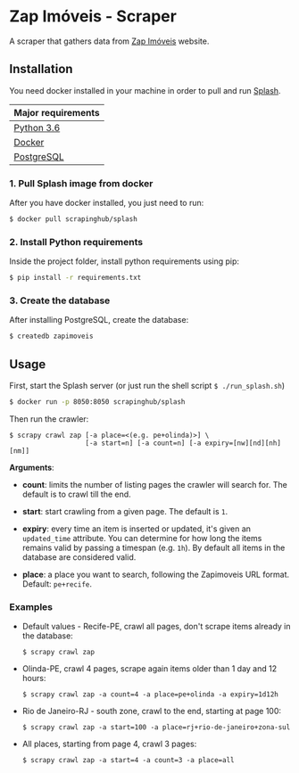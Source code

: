 # Zap Imóveis - Scraper
A scraper that gathers data from [Zap Imóveis](http://zapimoveis.com.br) website.

## Installation
You need docker installed in your machine in order to pull and run [Splash](http://splash.readthedocs.io/).  

|Major requirements|
|-|
|[Python 3.6](https://www.python.org/)|
|[Docker](https://www.docker.com/) |
|[PostgreSQL](https://www.postgresql.org/) |

### 1. Pull Splash image from docker
After you have docker installed, you just need to run:

```sh
$ docker pull scrapinghub/splash
```

### 2. Install Python requirements
Inside the project folder, install python requirements using pip:
```sh
$ pip install -r requirements.txt
```

### 3. Create the database
After installing PostgreSQL, create the database:
```sh
$ createdb zapimoveis
```

## Usage

First, start the Splash server (or just run the shell script ``$ ./run_splash.sh``)

```sh
$ docker run -p 8050:8050 scrapinghub/splash
```

Then run the crawler:
```
$ scrapy crawl zap [-a place=<(e.g. pe+olinda)>] \
                   [-a start=n] [-a count=n] [-a expiry=[nw][nd][nh][nm]]
```

**Arguments**:

* **count**: limits the number of listing pages the crawler will search for. The default is to crawl till the end.

* **start**: start crawling from a given page. The default is `1`.

* **expiry**: every time an item is inserted or updated, it's given an `updated_time` attribute. You can determine for how long the items remains valid by passing a timespan (e.g. `1h`). By default all items in the database are considered valid.

* **place**: a place you want to search, following the Zapimoveis URL format. Default: `pe+recife`.

### Examples

* Default values - Recife-PE, crawl all pages, don't scrape items already in the database:  
  ```
  $ scrapy crawl zap
  ```

* Olinda-PE, crawl 4 pages, scrape again items older than 1 day and 12 hours:  
  ```
  $ scrapy crawl zap -a count=4 -a place=pe+olinda -a expiry=1d12h
  ```

* Rio de Janeiro-RJ - south zone, crawl to the end, starting at page 100:
  ```
  $ scrapy crawl zap -a start=100 -a place=rj+rio-de-janeiro+zona-sul
  ```

* All places, starting from page 4, crawl 3 pages:
  ```
  $ scrapy crawl zap -a start=4 -a count=3 -a place=all
  ```
